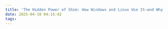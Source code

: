 ```yaml
---
title: 'The Hidden Power of Shim: How Windows and Linux Use It—and Why You Should Care'
date: 2025-04-10 04:15:42
tags:
---
```

